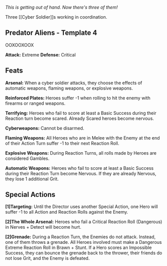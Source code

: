 *This is getting out of hand. Now there's three of them!*

Three [[Cyber Soldier]]s working in coordination.
## Predator Aliens - Template 4
OOXOOXOOX

**Attack:** Extreme
**Defense:** Critical

## Feats
**Arsenal:** When a cyber soldier attacks, they choose the effects of automatic weapons, flaming weapons, or explosive weapons.

**Reinforced Plates:** Heroes suffer -1 when rolling to hit the enemy with firearms or ranged weapons.

**Terrifying:** Heroes who fail to score at least a Basic Success during their Reaction turn become scared. Already Scared heroes become nervous.

**Cyberweapons:** Cannot be disarmed.

**Flaming Weapons:** All Heroes who are in Melee with the Enemy at the end of their Action Turn suffer -1 to their next Reaction Roll.

**Explosive Weapons:** During Reaction Turns, all rolls made by Heroes are considered Gambles.

**Automatic Weapons:** Heroes who fail to score at least a Basic Success during their Reaction Turn become Nervous. If they are already Nervous, they lose 1 additional Grit. 

## Special Actions
**\[1]Targeting:** Until the Director uses another Special Action, one Hero will suffer -1 to all Action and Reaction Rolls against the Enemy.

**\[2]The Whole Arsenal:** Heroes who fail a Critical Reaction Roll (Dangerous) in Nerves + Detect will become hurt.

**\[2]Grenade:** During a Reaction Turn, the Enemies do not attack. Instead, one of them
throws a grenade. All Heroes involved must make a Dangerous Extreme Reaction Roll in
Brawn + Stunt. If a Hero scores an Impossible Success, they can bounce the grenade back to
the thrower, their friends do not lose Grit, and the Enemy is defeated.